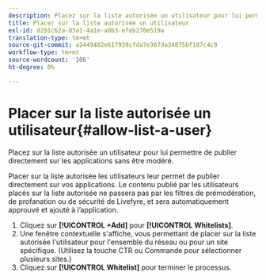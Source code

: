 ```yaml
---
description: Placez sur la liste autorisée un utilisateur pour lui permettre de publier directement sur les applications sans être modéré.
title: Placer sur la liste autorisée un utilisateur
exl-id: d291c62a-03a1-4a1e-a0b3-efeb270e519a
translation-type: tm+mt
source-git-commit: a2449482e617939cfda7e367da34875bf187c4c9
workflow-type: tm+mt
source-wordcount: '106'
ht-degree: 0%

---
```


# Placer sur la liste autorisée un utilisateur{#allow-list-a-user}

Placez sur la liste autorisée un utilisateur pour lui permettre de publier directement sur les applications sans être modéré.

Placer sur la liste autorisée les utilisateurs leur permet de publier directement sur vos applications. Le contenu publié par les utilisateurs placés sur la liste autorisée ne passera pas par les filtres de prémodération, de profanation ou de sécurité de Livefyre, et sera automatiquement approuvé et ajouté à l’application.

1. Cliquez sur **[!UICONTROL +Add]** pour **[!UICONTROL Whitelists]**.
1. Une fenêtre contextuelle s&#39;affiche, vous permettant de placer sur la liste autorisée l&#39;utilisateur pour l&#39;ensemble du réseau ou pour un site spécifique. (Utilisez la touche CTR ou Commande pour sélectionner plusieurs sites.)
1. Cliquez sur **[!UICONTROL Whitelist]** pour terminer le processus.
